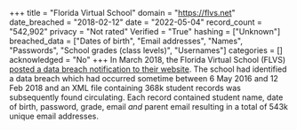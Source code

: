 +++
title = "Florida Virtual School"
domain = "https://flvs.net"
date_breached = "2018-02-12"
date = "2022-05-04"
record_count = "542,902"
privacy = "Not rated"
Verified = "True"
hashing = ["Unknown"]
breached_data = ["Dates of birth", "Email addresses", "Names", "Passwords", "School grades (class levels)", "Usernames"]
categories = []
acknowledged = "No"
+++
In March 2018, the Florida Virtual School (FLVS) <a href="https://www.flvs.net/notices?source=homepage" target="_blank" rel="noopener">posted a data breach notification to their website</a>. The school had identified a data breach which had occurred sometime between 6 May 2016 and 12 Feb 2018 and an XML file containing 368k student records was subsequently found circulating. Each record contained student name, date of birth, password, grade, email <em>and</em> parent email resulting in a total of 543k unique email addresses.
